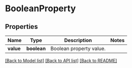 # BooleanProperty

## Properties
Name | Type | Description | Notes
------------ | ------------- | ------------- | -------------
**value** | **boolean** | Boolean property value. | 

[[Back to Model list]](../README.md#documentation-for-models) [[Back to API list]](../README.md#documentation-for-api-endpoints) [[Back to README]](../README.md)

